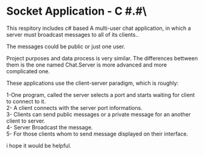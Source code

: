 ﻿# Socket Application - C #.#\
This respitory includes c# based A multi-user chat application, in which a server must broadcast messages to all of its clients..<p>
The messages could be public or just one user.<p>
Project purposes and data process is very similar. The differences bettween them is the one named Chat.Server is more advanced and more complicated one.<p>
 These applications use the client-server paradigm, which is roughly:<p><p>
 1-One program, called the server selects a port and starts  waiting for client to connect to it.<br>
 2- A client connects with the server port informations.<br>
 3- Clients can send public messages or a private message for an another client to server.<br>
 4- Server Broadcast the message.<br>
 5- For those clients whom to send message displayed on their interface.<p>
i hope it would be helpful.<br>
